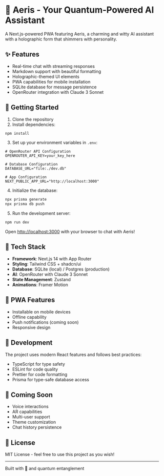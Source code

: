 # 🌟 Aeris - Your Quantum-Powered AI Assistant

A Next.js-powered PWA featuring Aeris, a charming and witty AI assistant with a holographic form that shimmers with personality.

## ✨ Features

- Real-time chat with streaming responses
- Markdown support with beautiful formatting
- Holographic-themed UI elements
- PWA capabilities for mobile installation
- SQLite database for message persistence
- OpenRouter integration with Claude 3 Sonnet

## 🚀 Getting Started

1. Clone the repository
2. Install dependencies:
```bash
npm install
```

3. Set up your environment variables in `.env`:
```env
# OpenRouter API Configuration
OPENROUTER_API_KEY=your_key_here

# Database Configuration
DATABASE_URL="file:./dev.db"

# App Configuration
NEXT_PUBLIC_APP_URL="http://localhost:3000"
```

4. Initialize the database:
```bash
npx prisma generate
npx prisma db push
```

5. Run the development server:
```bash
npm run dev
```

Open [http://localhost:3000](http://localhost:3000) with your browser to chat with Aeris!

## 🎨 Tech Stack

- **Framework**: Next.js 14 with App Router
- **Styling**: Tailwind CSS + shadcn/ui
- **Database**: SQLite (local) / Postgres (production)
- **AI**: OpenRouter with Claude 3 Sonnet
- **State Management**: Zustand
- **Animations**: Framer Motion

## 📱 PWA Features

- Installable on mobile devices
- Offline capability
- Push notifications (coming soon)
- Responsive design

## 🌈 Development

The project uses modern React features and follows best practices:

- TypeScript for type safety
- ESLint for code quality
- Prettier for code formatting
- Prisma for type-safe database access

## 🔮 Coming Soon

- Voice interactions
- AR capabilities
- Multi-user support
- Theme customization
- Chat history persistence

## 📄 License

MIT License - feel free to use this project as you wish!

---

Built with 💜 and quantum entanglement
